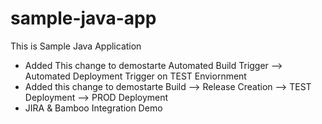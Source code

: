 # sample-java-app
This is Sample Java Application
- Added This change to demostarte Automated Build Trigger --> Automated Deployment Trigger on TEST Enviornment
- Added this change to demostarte Build --> Release Creation --> TEST Deployment --> PROD Deployment
- JIRA & Bamboo Integration Demo
